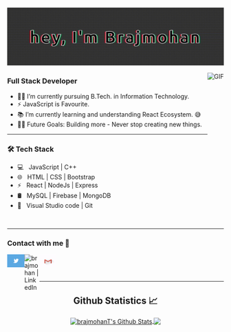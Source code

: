 <!-- Some refrence sites
1. https://github.com/kautukkundan/Awesome-Profile-README-templates/blob/master/dynamic-realtime/Amchuz.md
2. https://github.com/kautukkundan/Awesome-Profile-README-templates/blob/master/dynamic-realtime/BRdhanani.md
3. https://github.com/kautukkundan/Awesome-Profile-README-templates/blob/master/multimedia/Bgstatic.md
4. https://github.com/kautukkundan/Awesome-Profile-README-templates/blob/master/devSouvik.md
5.  -->

![Brajmohan](https://github.com/brajmohanT/brajmohanT/blob/main/Profile_assets/Name.gif "Brajmohan")

<img align="right" alt="GIF" height="160px" src="https://media.giphy.com/media/du3J3cXyzhj75IOgvA/giphy.gif" />

### Full Stack Developer  


- 👨‍💻 I’m currently pursuing B.Tech. in Information Technology.
- ⚡ JavaScript is Favourite.
- 📚 I’m currently learning and understanding React Ecosystem. 😅
- 💪🏼 Future Goals: Building more - Never stop creating new things.
---
<!-- </br>

[![Top Langs](https://github-readme-stats.vercel.app/api/top-langs/?username=brajmohanT&layout=compact&text_color=daf7dc&bg_color=151515)](https://github.com/brajmohanT/github-readme-stats)

--- -->

<h3>🛠 Tech Stack</h3>

- 💻 &nbsp; JavaScript | C++  
- 🌐 &nbsp; HTML | CSS | Bootstrap 
- ⚡ &nbsp; React | NodeJs | Express
- 🛢 &nbsp; MySQL | Firebase | MongoDB
- 🔧 &nbsp; Visual Studio code | Git

<br>

---

### Contact with me 📝

[<img align="left" alt="brajmohan | twitter " width="40px" src="https://github.com/brajmohanT/brajmohanT/blob/main/Profile_assets/TwitterIcon.gif" />](https://twitter.com/brajmohant01 "Twitter")
[<img align="left" alt="brajmohan | LinkedIn" width="35px" src="https://i.pinimg.com/originals/de/b4/6f/deb46f02a59e3b3a2aa58fac16290d63.gif" />](https://www.linkedin.com/in/brajmohan-tikarya-88543b190/ "LinkedIn")
&nbsp; <a href="mailto:bmtikarya@gmail.com" target="_blank" rel="noopener noreferrer"><img title="gmail" align="left" alt="brajmohan | mail" width="40px" height="30px" src="https://github.com/brajmohanT/brajmohanT/blob/main/Profile_assets/GmailIcon.gif" /></a>


<br />

<!-- <img align="center" src="https://github-readme-stats.vercel.app/api?username=brajmohanT&include_all_commits=true&count_private=true&show_icons=true&line_height=20&title_color=7A7ADB&icon_color=2234AE&text_color=D3D3D3&bg_color=0,000000,130F40" alt="brajmohanT's Github Stats"> -->

---
  <h2 align="center"> Github Statistics 📈 </h2>
  
  <div align="center" > 
     <a href="">
      <img align="center" margin="20px" src="https://github-readme-stats-sigma-five.vercel.app/api?username=brajmohanT&include_all_commits=true&count_private=true&show_icons=true&line_height=20&title_color=7A7ADB&icon_color=2234AE&text_color=D3D3D3&bg_color=0,000000,130F40" alt="brajmohanT's Github Stats" />
    </a>
    <a href="">
      <img align="center" src="https://github-readme-stats.vercel.app/api/top-langs/?username=brajmohanT&layout=compact&text_color=daf7dc&bg_color=151515"/>
    </a>
</div
  
<br/>



<!---
brajmohanT/brajmohanT is a ✨ special ✨ repository because its `README.md` (this file) appears on your GitHub profile.
You can click the Preview link to take a look at your changes.
--->
